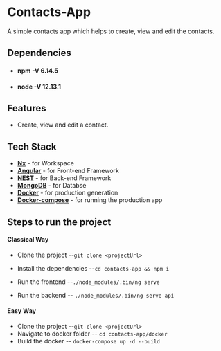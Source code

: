 # Contacts-App
A simple contacts app which helps to create, view and edit the contacts. 


## Dependencies
- #### npm -V 6.14.5
- #### node -V 12.13.1

## Features
- Create, view and edit a contact.

## Tech Stack
- [**Nx**](https://nx.dev/angular) - for Workspace
- [**Angular**](https://angular.io/) - for Front-end Framework
- [**NEST**](https://docs.nestjs.com/) - for Back-end Framework
- [**MongoDB**](https://www.mongodb.com/) - for Databse
- [**Docker**](https://docs.docker.com/desktop/#download-and-install) - for production generation
- [**Docker-compose**](https://docs.docker.com/compose/install/) - for running the production app

## Steps to run the project
#### Classical Way

- Clone the project
 --`git clone <projectUrl>`

- Install the dependencies
 --`cd contacts-app && npm i`

- Run the frontend
 --`./node_modules/.bin/ng serve`

- Run the backend
 -- `./node_modules/.bin/ng serve api`
 
#### Easy Way

- Clone the project
 --`git clone <projectUrl>`
- Navigate to docker folder
 -- `cd contacts-app/docker`
- Build the docker
 -- `docker-compose up -d --build`
 
 
